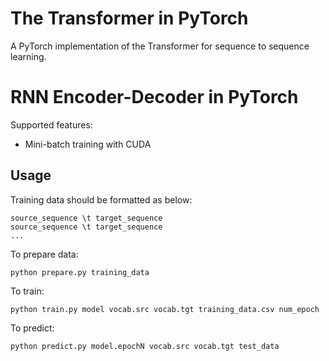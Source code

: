 # The Transformer in PyTorch

A PyTorch implementation of the Transformer for sequence to sequence learning.
# RNN Encoder-Decoder in PyTorch

Supported features:
- Mini-batch training with CUDA

## Usage

Training data should be formatted as below:
```
source_sequence \t target_sequence
source_sequence \t target_sequence
...
```

To prepare data:
```
python prepare.py training_data
```

To train:
```
python train.py model vocab.src vocab.tgt training_data.csv num_epoch
```

To predict:
```
python predict.py model.epochN vocab.src vocab.tgt test_data
```
